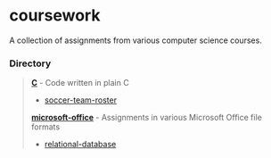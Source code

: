 # coursework #
A collection of assignments from various computer science courses.
### Directory ###
> **[C](./C)** - Code written in plain C
> 
> - [soccer-team-roster](./C/soccer-team-roster)
> 
> **[microsoft-office](./microsoft-office)** - Assignments in various Microsoft Office file formats
> 
> - [relational-database](./microsoft-office/relational-database)
